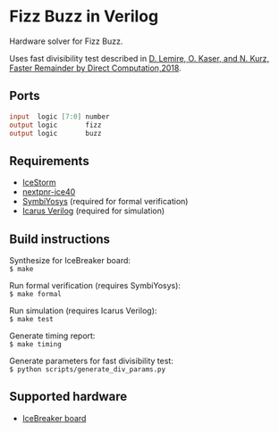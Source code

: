 # Fizz Buzz in Verilog

Hardware solver for Fizz Buzz.

Uses fast divisibility test described in
[D. Lemire, O. Kaser, and N. Kurz, Faster Remainder by Direct Computation,2018](https://arxiv.org/pdf/1902.01961.pdf).

## Ports
 ```verilog
 input  logic [7:0] number
 output logic       fizz
 output logic       buzz
 ```

## Requirements
 - [IceStorm](http://www.clifford.at/icestorm)
 - [nextpnr-ice40](https://github.com/YosysHQ/nextpnr)
 - [SymbiYosys](https://github.com/YosysHQ/SymbiYosys) (required for formal verification)
 - [Icarus Verilog](http://iverilog.icarus.com) (required for simulation)

## Build instructions
 Synthesize for IceBreaker board:\
 ```$ make```

 Run formal verification (requires SymbiYosys):\
 ```$ make formal```

 Run simulation (requires Icarus Verilog):\
 ```$ make test```

 Generate timing report:\
 ```$ make timing```
 
 Generate parameters for fast divisibility test:\
 ```$ python scripts/generate_div_params.py```

## Supported hardware
 - [IceBreaker board](https://1bitsquared.com/products/icebreaker)
